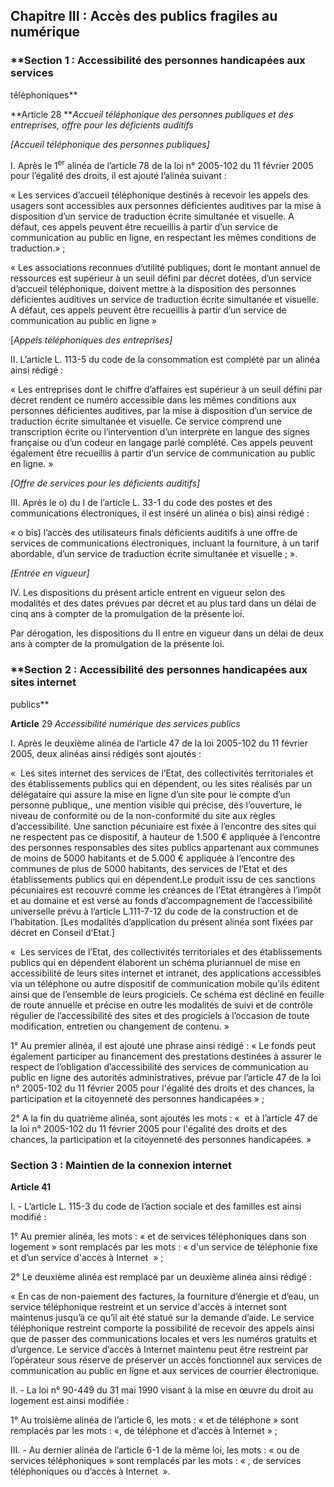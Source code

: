 

Chapitre III : Accès des publics fragiles au numérique
------------------------------------------------------

### **Section 1 : Accessibilité des personnes handicapées aux services 
téléphoniques**

**Article 28
***Accueil téléphonique des personnes publiques et des entreprises, offre pour 
les déficients auditifs*

*\[Accueil téléphonique des personnes publiques\]*

I. Après le 1<sup>er</sup> alinéa de l’article 78 de la loi n° 2005-102 du 11 
février 2005 pour l’égalité des droits, il est ajouté l’alinéa suivant :

« Les services d’accueil téléphonique destinés à recevoir les appels des 
usagers sont accessibles aux personnes déficientes auditives par la mise à 
disposition d’un service de traduction écrite simultanée et visuelle. A défaut, 
ces appels peuvent être recueillis à partir d’un service de communication au 
public en ligne, en respectant les mêmes conditions de traduction.» ;

« Les associations reconnues d’utilité publiques, dont le montant annuel de 
ressources est supérieur à un seuil défini par décret dotées, d’un service 
d’accueil téléphonique, doivent mettre à la disposition des personnes 
déficientes auditives un service de traduction écrite simultanée et visuelle. A 
défaut, ces appels peuvent être recueillis à partir d’un service de 
communication au public en ligne »

\[*Appels téléphoniques des entreprises\]*

II. L’article L. 113-5 du code de la consommation est complété par un alinéa 
ainsi rédigé :

« Les entreprises dont le chiffre d’affaires est supérieur à un seuil défini 
par décret rendent ce numéro accessible dans les mêmes conditions aux personnes 
déficientes auditives, par la mise à disposition d’un service de traduction 
écrite simultanée et visuelle. Ce service comprend une transcription écrite ou 
l’intervention d’un interprète en langue des signes française ou d’un codeur en 
langage parlé complété. Ces appels peuvent également être recueillis à partir 
d’un service de communication au public en ligne. »

*\[Offre de services pour les déficients auditifs\]*

III. Après le o) du I de l’article L. 33-1 du code des postes et des 
communications électroniques, il est inséré un alinéa o bis) ainsi rédigé :

« o bis) l’accès des utilisateurs finals déficients auditifs à une offre de 
services de communications électroniques, incluant la fourniture, à un tarif 
abordable, d’un service de traduction écrite simultanée et visuelle ; ».

*\[Entrée en vigueur\]*

IV. Les dispositions du présent article entrent en vigueur selon des modalités 
et des dates prévues par décret et au plus tard dans un délai de cinq ans à 
compter de la promulgation de la présente loi.

Par dérogation, les dispositions du II entre en vigueur dans un délai de deux 
ans à compter de la promulgation de la présente loi.

### **Section 2 : Accessibilité des personnes handicapées aux sites internet 
publics**

**Article** 29
*Accessibilité numérique des services publics*

I. Après le deuxième alinéa de l’article 47 de la loi 2005-102 du 11 février 
2005, deux alinéas ainsi rédigés sont ajoutés :

«  Les sites internet des services de l’Etat, des collectivités territoriales 
et des établissements publics qui en dépendent, ou les sites réalisés par un 
délégataire qui assure la mise en ligne d’un site pour le compte d’un personne 
publique,, une mention visible qui précise, dès l’ouverture, le niveau de 
conformité ou de la non-conformité du site aux règles d’accessibilité. Une 
sanction pécuniaire est fixée à l’encontre des sites qui ne respectent pas ce 
dispositif, à hauteur de 1.500 € appliquée à l’encontre des personnes 
responsables des sites publics appartenant aux communes de moins de 5000 
habitants et de 5.000 € appliquée à l’encontre des communes de plus de 5000 
habitants, des services de l’Etat et des établissements publics qui en 
dépendent.Le produit issu de ces sanctions pécuniaires est recouvré comme les 
créances de l’Etat étrangères à l’impôt et au domaine et est versé au fonds 
d’accompagnement de l’accessibilité universelle prévu à l’article L.111-7-12 du 
code de la construction et de l’habitation. \[Les modalités d’application du 
présent alinéa sont fixées par décret en Conseil d’Etat.\]

«  Les services de l’Etat, des collectivités territoriales et des 
établissements publics qui en dépendent élaborent un schéma pluriannuel de mise 
en accessibilité de leurs sites internet et intranet, des applications 
accessibles via un téléphone ou autre dispositif de communication mobile qu’ils 
éditent ainsi que de l’ensemble de leurs progiciels. Ce schéma est décliné en 
feuille de route annuelle et précise en outre les modalités de suivi et de 
contrôle régulier de l’accessibilité des sites et des progiciels à l’occasion 
de toute modification, entretien ou changement de contenu. »

1° Au premier alinéa, il est ajouté une phrase ainsi rédigé : « Le fonds peut 
également participer au financement des prestations destinées à assurer le 
respect de l’obligation d’accessibilité des services de communication au public 
en ligne des autorités administratives, prévue par l’article 47 de la loi n° 
2005-102 du 11 février 2005 pour l'égalité des droits et des chances, la 
participation et la citoyenneté des personnes handicapées » ;

2° A la fin du quatrième alinéa, sont ajoutés les mots : «  et à l’article 47 
de la loi n° 2005-102 du 11 février 2005 pour l'égalité des droits et des 
chances, la participation et la citoyenneté des personnes handicapées. »

### **Section 3 : Maintien de la connexion internet**

**Article 41**

I. - L’article L. 115-3 du code de l’action sociale et des familles est ainsi 
modifié :

1° Au premier alinéa, les mots : « et de services téléphoniques dans son 
logement » sont remplacés par les mots : « d'un service de téléphonie fixe et 
d’un service d'accès à Internet  » ;

2° Le deuxième alinéa est remplacé par un deuxième alinéa ainsi rédigé :

« En cas de non-paiement des factures, la fourniture d’énergie et d’eau, un 
service téléphonique restreint et un service d'accès à internet sont maintenus 
jusqu’à ce qu’il ait été statué sur la demande d’aide. Le service téléphonique 
restreint comporte la possibilité de recevoir des appels ainsi que de passer 
des communications locales et vers les numéros gratuits et d’urgence. Le 
service d’accès à Internet maintenu peut être restreint par l’opérateur sous 
réserve de préserver un accès fonctionnel aux services de communication au 
public en ligne et aux services de courrier électronique.

II. - La loi n° 90-449 du 31 mai 1990 visant à la mise en œuvre du droit au 
logement est ainsi modifiée :

1° Au troisième alinéa de l’article 6, les mots : « et de téléphone » sont 
remplacés par les mots : «, de téléphone et d’accès à Internet » ;

III. - Au dernier alinéa de l’article 6-1 de la même loi, les mots : « ou de 
services téléphoniques » sont remplacés par les mots : « , de services 
téléphoniques ou d’accès à Internet  ».
